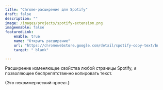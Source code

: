 ```yaml
---
title: "Chrome-расширение для Spotify"
draft: false
description: ""
image: /images/projects/spotify-extension.png
imageenable: false
featuredLink:
    enable: true
    name: "Открыть расширение"
    url: "https://chromewebstore.google.com/detail/spotify-copy-text/bndgclaeopajicdmodejlpbhcbcpnbgf"
    target: "_blank"

---
```



Расширение изменяющее свойства любой страницы Spotify, и позволяющее беспрепятственно копировать текст.

(Это некоммерческий проект.)